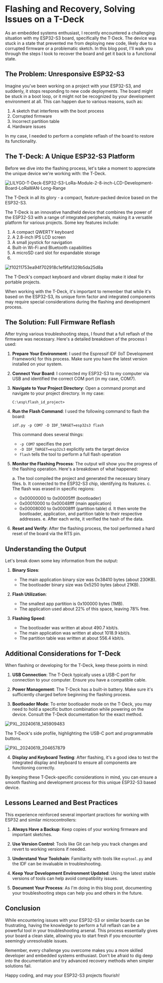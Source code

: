 # Flashing and Recovery, Solving Issues on a T-Deck 

As an embedded systems enthusiast, I recently encountered a challenging situation with my ESP32-S3 board, specifically the T-Deck. The device was stuck in a state that prevented me from deploying new code, likely due to a corrupted firmware or a problematic sketch. In this blog post, I'll walk you through the steps I took to recover the board and get it back to a functional state.

## The Problem: Unresponsive ESP32-S3

Imagine you've been working on a project with your ESP32-S3, and suddenly, it stops responding to new code deployments. The board might be stuck in a boot loop, or it might not be recognized by your development environment at all. This can happen due to various reasons, such as:

1. A sketch that interferes with the boot process
2. Corrupted firmware
3. Incorrect partition table
4. Hardware issues

In my case, I needed to perform a complete reflash of the board to restore its functionality.

## The T-Deck: A Unique ESP32-S3 Platform

Before we dive into the flashing process, let's take a moment to appreciate the unique device we're working with: the T-Deck.

![LILYGO-T-Deck-ESP32-S3-LoRa-Module-2-8-inch-LCD-Development-Board-LoRaWAN-Long-Range](https://github.com/contractorwolf/flash_id_project/assets/4690960/237b51ab-4e3f-452a-bfb0-070ca1d9dcaf)



The T-Deck in all its glory - a compact, feature-packed device based on the ESP32-S3.

The T-Deck is an innovative handheld device that combines the power of the ESP32-S3 with a range of integrated peripherals, making it a versatile platform for various projects. Some key features include:

1. A compact QWERTY keyboard
2. A 2.8-inch IPS LCD screen
3. A small joystick for navigation
4. Built-in Wi-Fi and Bluetooth capabilities
5. A microSD card slot for expandable storage
6. 
![f10211753ea94f702918c1ef9fa1329b5da25d8a](https://github.com/contractorwolf/flash_id_project/assets/4690960/d426e7f5-e943-4e14-a52b-b179f2904367)

The T-Deck's compact keyboard and vibrant display make it ideal for portable projects.

When working with the T-Deck, it's important to remember that while it's based on the ESP32-S3, its unique form factor and integrated components may require special considerations during the flashing and development process.

## The Solution: Full Firmware Reflash

After trying various troubleshooting steps, I found that a full reflash of the firmware was necessary. Here's a detailed breakdown of the process I used:

1. **Prepare Your Environment**: 
   I used the Espressif IDF (IoT Development Framework) for this process. Make sure you have the latest version installed on your system.

2. **Connect Your Board**:
   I connected my ESP32-S3 to my computer via USB and identified the correct COM port (in my case, COM7).

3. **Navigate to Your Project Directory**:
   Open a command prompt and navigate to your project directory. In my case:
   ```
   C:\esp\flash_id_project>
   ```

4. **Run the Flash Command**:
   I used the following command to flash the board:
   ```
   idf.py -p COM7 -D IDF_TARGET=esp32s3 flash
   ```
   This command does several things:
   - `-p COM7` specifies the port
   - `-D IDF_TARGET=esp32s3` explicitly sets the target device
   - `flash` tells the tool to perform a full flash operation

5. **Monitor the Flashing Process**:
   The output will show you the progress of the flashing operation. Here's a breakdown of what happened:

   a. The tool compiled the project and generated the necessary binary files.
   b. It connected to the ESP32-S3 chip, identifying its features.
   c. The flash was erased in specific regions:
      - 0x00000000 to 0x00005fff (bootloader)
      - 0x00010000 to 0x00048fff (main application)
      - 0x00008000 to 0x00008fff (partition table)
   d. It then wrote the bootloader, application, and partition table to their respective addresses.
   e. After each write, it verified the hash of the data.

6. **Reset and Verify**:
   After the flashing process, the tool performed a hard reset of the board via the RTS pin.

## Understanding the Output

Let's break down some key information from the output:

1. **Binary Sizes**:
   - The main application binary size was 0x38410 bytes (about 230KB).
   - The bootloader binary size was 0x5250 bytes (about 21KB).

2. **Flash Utilization**:
   - The smallest app partition is 0x100000 bytes (1MB).
   - The application used about 22% of this space, leaving 78% free.

3. **Flashing Speed**:
   - The bootloader was written at about 490.7 kbit/s.
   - The main application was written at about 1018.9 kbit/s.
   - The partition table was written at about 556.4 kbit/s.

## Additional Considerations for T-Deck

When flashing or developing for the T-Deck, keep these points in mind:

1. **USB Connection**: The T-Deck typically uses a USB-C port for connection to your computer. Ensure you have a compatible cable.

2. **Power Management**: The T-Deck has a built-in battery. Make sure it's sufficiently charged before beginning the flashing process.

3. **Bootloader Mode**: To enter bootloader mode on the T-Deck, you may need to hold a specific button combination while powering on the device. Consult the T-Deck documentation for the exact method.

![PXL_20240618_145909483](https://github.com/contractorwolf/flash_id_project/assets/4690960/b44bc0ba-aa2e-4f3f-8ea8-b0ea3d76793e)


The T-Deck's side profile, highlighting the USB-C port and programmable buttons.

![PXL_20240619_204657879](https://github.com/contractorwolf/flash_id_project/assets/4690960/27d73ff6-55e8-48ce-afff-0a164431f353)


4. **Display and Keyboard Testing**: After flashing, it's a good idea to test the integrated display and keyboard to ensure all components are functioning correctly.

By keeping these T-Deck-specific considerations in mind, you can ensure a smooth flashing and development process for this unique ESP32-S3 based device.

## Lessons Learned and Best Practices

This experience reinforced several important practices for working with ESP32 and similar microcontrollers:

1. **Always Have a Backup**: Keep copies of your working firmware and important sketches.

2. **Use Version Control**: Tools like Git can help you track changes and revert to working versions if needed.

3. **Understand Your Toolchain**: Familiarity with tools like `esptool.py` and the IDF can be invaluable in troubleshooting.

4. **Keep Your Development Environment Updated**: Using the latest stable versions of tools can help avoid compatibility issues.

5. **Document Your Process**: As I'm doing in this blog post, documenting your troubleshooting steps can help you and others in the future.

## Conclusion

While encountering issues with your ESP32-S3 or similar boards can be frustrating, having the knowledge to perform a full reflash can be a powerful tool in your troubleshooting arsenal. This process essentially gives your board a clean slate, allowing you to start fresh if you encounter seemingly unresolvable issues.

Remember, every challenge you overcome makes you a more skilled developer and embedded systems enthusiast. Don't be afraid to dig deep into the documentation and try advanced recovery methods when simpler solutions fail.

Happy coding, and may your ESP32-S3 projects flourish!
